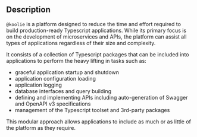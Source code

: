 ## Description

`@koolie` is a platform designed to reduce the time and effort required to build production-ready Typescript applications. While its primary focus is on the development of microservices and APIs, the platform can assist all types of applications regardless of their size and complexity.

It consists of a collection of Typescript packages that can be included into applications to perform the heavy lifting in tasks such as:

- graceful application startup and shutdown
- application configuration loading
- application logging
- database interfaces and query building
- defining and implementing APIs including auto-generation of Swagger and OpenAPI v3 specifications
- management of the Typescript toolset and 3rd-party packages

This modular approach allows applications to include as much or as little of the platform as they require.
